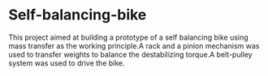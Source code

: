# Self-balancing-bike
This project aimed at building a prototype of a self balancing bike using mass transfer as the working principle.A rack and a pinion mechanism was used to transfer weights to balance the destabilizing torque.A belt-pulley system was used to drive the bike.
